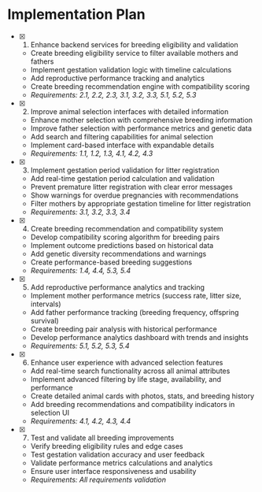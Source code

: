 # Implementation Plan

- [x] 1. Enhance backend services for breeding eligibility and validation
  - Create breeding eligibility service to filter available mothers and fathers
  - Implement gestation validation logic with timeline calculations
  - Add reproductive performance tracking and analytics
  - Create breeding recommendation engine with compatibility scoring
  - _Requirements: 2.1, 2.2, 2.3, 3.1, 3.2, 3.3, 5.1, 5.2, 5.3_

- [x] 2. Improve animal selection interfaces with detailed information
  - Enhance mother selection with comprehensive breeding information
  - Improve father selection with performance metrics and genetic data
  - Add search and filtering capabilities for animal selection
  - Implement card-based interface with expandable details
  - _Requirements: 1.1, 1.2, 1.3, 4.1, 4.2, 4.3_

- [x] 3. Implement gestation period validation for litter registration
  - Add real-time gestation period calculation and validation
  - Prevent premature litter registration with clear error messages
  - Show warnings for overdue pregnancies with recommendations
  - Filter mothers by appropriate gestation timeline for litter registration
  - _Requirements: 3.1, 3.2, 3.3, 3.4_

- [x] 4. Create breeding recommendation and compatibility system
  - Develop compatibility scoring algorithm for breeding pairs
  - Implement outcome predictions based on historical data
  - Add genetic diversity recommendations and warnings
  - Create performance-based breeding suggestions
  - _Requirements: 1.4, 4.4, 5.3, 5.4_

- [x] 5. Add reproductive performance analytics and tracking
  - Implement mother performance metrics (success rate, litter size, intervals)
  - Add father performance tracking (breeding frequency, offspring survival)
  - Create breeding pair analysis with historical performance
  - Develop performance analytics dashboard with trends and insights
  - _Requirements: 5.1, 5.2, 5.3, 5.4_

- [x] 6. Enhance user experience with advanced selection features
  - Add real-time search functionality across all animal attributes
  - Implement advanced filtering by life stage, availability, and performance
  - Create detailed animal cards with photos, stats, and breeding history
  - Add breeding recommendations and compatibility indicators in selection UI
  - _Requirements: 4.1, 4.2, 4.3, 4.4_

- [x] 7. Test and validate all breeding improvements
  - Verify breeding eligibility rules and edge cases
  - Test gestation validation accuracy and user feedback
  - Validate performance metrics calculations and analytics
  - Ensure user interface responsiveness and usability
  - _Requirements: All requirements validation_